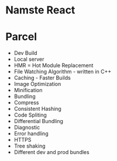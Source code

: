 # Namste React


# Parcel
- Dev Build
- Local server
- HMR = Hot Module Replacement
- File Watching Algorithm - written in C++
- Caching - Faster Builds
- Image Optimization
- Minification
- Bundling
- Compress
- Consistent Hashing
- Code Spliting
- Differential Bundling
- Diagnostic 
- Error handling
- HTTPS
- Tree shaking
- Different dev and prod bundles